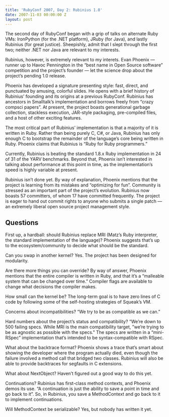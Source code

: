 ```yaml
---
title: 'RubyConf 2007, Day 2: Rubinius 1.0'
date: 2007-11-03 00:00:00 Z
layout: post
---
```


The second day of RubyConf began with a grip of talks on alternate Ruby VMs: IronPython (for the .NET platform), JRuby (for Java), and lastly Rubinius (for great justice). Sheepishly, admit that I slept through the first two; neither .NET nor Java are relevant to my interests.

Rubinius, however, is extremely relevant to my interets. Evan Phoenix — runner up to Havoc Pennington in the “best name in Open Source software” competition and the project’s founder — let the science drop about the project’s pending 1.0 release.

Phoenix has developed a signature presenting style: fast, direct, and punctuated by amusing, colorful slides. He opens with a brief history of Rubinius’ founding and its origins at a previous RubyConf. Rubinius has ancestors in Smalltalk’s implementation and borrows freely from “crazy compsci papers”. At present, the project boasts generational garbage collection, stackless execution, JAR-style packaging, pre-compiled files, and a host of other exciting features.

The most critical part of Rubinius’ implementation is that a majority of it is written in Ruby. Rather than being purely C, C\#, or Java, Rubinius has only enough C to bootstrap the remainder of the language’s core being written in Ruby. Phoenix claims that Rubinius is “Ruby for Ruby programmers.”

Currently, Rubinius is beating the standard 1.8.x Ruby implementation in 24 of 31 of the YARV benchmarks. Beyond that, Phoenix isn’t interested in talking about performance at this point in time, as the implementation’s speed is highly variable at present.

Rubinius isn’t done yet. By way of explanation, Phoenix mentions that the project is learning from its mistakes and “optimizing for fun”. Community is stressed as an important part of the project’s evolution. Rubinius now boasts 57 committers, of whom 17 have committed frequently. The project is eager to hand out commit rights to anyone who submits a single patch — an extremely liberal open source project management style.

Questions
---------

First up, a hardball: should Rubinius replace MRI (Matz’s Ruby interpreter, the standard implementation of the language)? Phoenix suggests that’s up to the ecosystem/community to decide what should be the standard.

Can you swap in another kernel? Yes. The project has been designed for modularity.

Are there more things you can override? By way of answer, Phoenix mentions that the entire compiler is written in Ruby, and that it’s a “malleable system that can be changed over time.” Compiler flags are available to change what decisions the compiler makes.

How small can the kernel be? The long-term goal is to have zero lines of C code by following some of the self-hosting strategies of Squeak’s VM.

Concerns about incompatibilities? “We try to be as compatible as we can.”

Hard numbers about the project’s status and compatibility? “We’re down to 500 failing specs. While MRI is the main compatibility target, ”we’re trying to be as agnostic as possible with the specs." The specs are written in a “mini-RSpec” implementation that’s intended to be syntax-compatible with RSpec.

What about the backtrace format? Phoenix shows a trace that’s smart about showing the developer where the program actually died, even though the failure involved a method call that bridged two classes. Rubinius will also be able to provide backtraces for segfaults in C extensions.

What about NextObject? Haven’t figured out a good way to do this yet.

Continuations? Rubinius has first-class method contexts, and Phoenix demos its use. “A continuation is just the ability to save a point in time and go back to it”. So, in Rubinius, you save a MethodContext and go back to it to implement continuations.

Will MethodContext be serializable? Yes, but nobody has written it yet.
